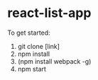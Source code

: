 react-list-app
======

To get started:
1. git clone [link]
2. npm install
3. (npm install webpack -g)
4. npm start


